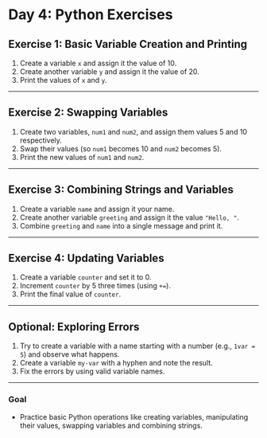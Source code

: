 # **Day 4: Python Exercises**

## **Exercise 1: Basic Variable Creation and Printing**
1. Create a variable `x` and assign it the value of 10.  
2. Create another variable `y` and assign it the value of 20.  
3. Print the values of `x` and `y`.  

---

## **Exercise 2: Swapping Variables**
1. Create two variables, `num1` and `num2`, and assign them values 5 and 10 respectively.  
2. Swap their values (so `num1` becomes 10 and `num2` becomes 5).  
3. Print the new values of `num1` and `num2`.  

---

## **Exercise 3: Combining Strings and Variables**
1. Create a variable `name` and assign it your name.  
2. Create another variable `greeting` and assign it the value `"Hello, "`.  
3. Combine `greeting` and `name` into a single message and print it.  

---

## **Exercise 4: Updating Variables**
1. Create a variable `counter` and set it to 0.  
2. Increment `counter` by 5 three times (using `+=`).  
3. Print the final value of `counter`.  

---

## **Optional: Exploring Errors**
1. Try to create a variable with a name starting with a number (e.g., `1var = 5`) and observe what happens.  
2. Create a variable `my-var` with a hyphen and note the result.  
3. Fix the errors by using valid variable names.  
  

---

### **Goal**  
- Practice basic Python operations like creating variables, manipulating their values, swapping variables and combining strings.
